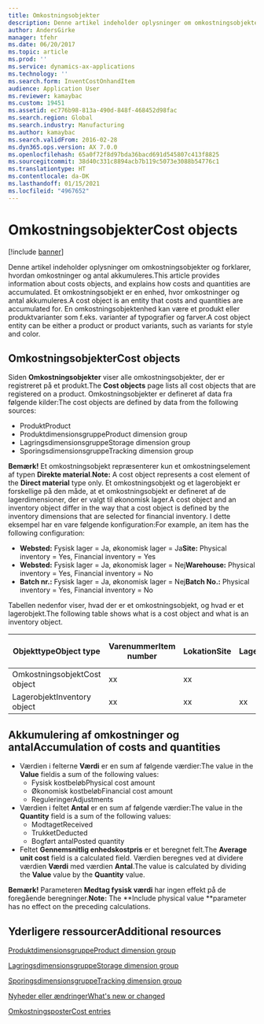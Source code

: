 ```yaml
---
title: Omkostningsobjekter
description: Denne artikel indeholder oplysninger om omkostningsobjekter og forklarer, hvordan omkostninger og antal akkumuleres. Et omkostningsobjekt er en enhed, hvor omkostninger og antal akkumuleres. En omkostningsobjektenhed kan være et produkt eller produktvarianter som f.eks. varianter af typografier og farver.
author: AndersGirke
manager: tfehr
ms.date: 06/20/2017
ms.topic: article
ms.prod: ''
ms.service: dynamics-ax-applications
ms.technology: ''
ms.search.form: InventCostOnhandItem
audience: Application User
ms.reviewer: kamaybac
ms.custom: 19451
ms.assetid: ec776b98-813a-490d-848f-468452d98fac
ms.search.region: Global
ms.search.industry: Manufacturing
ms.author: kamaybac
ms.search.validFrom: 2016-02-28
ms.dyn365.ops.version: AX 7.0.0
ms.openlocfilehash: 65a0f72f8d97bda36bacd691d545807c413f8825
ms.sourcegitcommit: 38d40c331c8894acb7b119c5073e3088b54776c1
ms.translationtype: HT
ms.contentlocale: da-DK
ms.lasthandoff: 01/15/2021
ms.locfileid: "4967652"
---
```

# <a name="cost-objects"></a><span data-ttu-id="f6d44-105">Omkostningsobjekter</span><span class="sxs-lookup"><span data-stu-id="f6d44-105">Cost objects</span></span>

[!include [banner](../includes/banner.md)]

<span data-ttu-id="f6d44-106">Denne artikel indeholder oplysninger om omkostningsobjekter og forklarer, hvordan omkostninger og antal akkumuleres.</span><span class="sxs-lookup"><span data-stu-id="f6d44-106">This article provides information about costs objects, and explains how costs and quantities are accumulated.</span></span> <span data-ttu-id="f6d44-107">Et omkostningsobjekt er en enhed, hvor omkostninger og antal akkumuleres.</span><span class="sxs-lookup"><span data-stu-id="f6d44-107">A cost object is an entity that costs and quantities are accumulated for.</span></span> <span data-ttu-id="f6d44-108">En omkostningsobjektenhed kan være et produkt eller produktvarianter som f.eks. varianter af typografier og farver.</span><span class="sxs-lookup"><span data-stu-id="f6d44-108">A cost object entity can be either a product or product variants, such as variants for style and color.</span></span>  

## <a name="cost-objects"></a><span data-ttu-id="f6d44-109">Omkostningsobjekter</span><span class="sxs-lookup"><span data-stu-id="f6d44-109">Cost objects</span></span>

<span data-ttu-id="f6d44-110">Siden **Omkostningsobjekter** viser alle omkostningsobjekter, der er registreret på et produkt.</span><span class="sxs-lookup"><span data-stu-id="f6d44-110">The **Cost objects** page lists all cost objects that are registered on a product.</span></span> <span data-ttu-id="f6d44-111">Omkostningsobjekter er defineret af data fra følgende kilder:</span><span class="sxs-lookup"><span data-stu-id="f6d44-111">The cost objects are defined by data from the following sources:</span></span>

-   <span data-ttu-id="f6d44-112">Produkt</span><span class="sxs-lookup"><span data-stu-id="f6d44-112">Product</span></span>
-   <span data-ttu-id="f6d44-113">Produktdimensionsgruppe</span><span class="sxs-lookup"><span data-stu-id="f6d44-113">Product dimension group</span></span>
-   <span data-ttu-id="f6d44-114">Lagringsdimensionsgruppe</span><span class="sxs-lookup"><span data-stu-id="f6d44-114">Storage dimension group</span></span>
-   <span data-ttu-id="f6d44-115">Sporingsdimensionsgruppe</span><span class="sxs-lookup"><span data-stu-id="f6d44-115">Tracking dimension group</span></span>

<span data-ttu-id="f6d44-116">**Bemærk!** Et omkostningsobjekt repræsenterer kun et omkostningselement af typen **Direkte material**.</span><span class="sxs-lookup"><span data-stu-id="f6d44-116">**Note:** A cost object represents a cost element of the **Direct material** type only.</span></span> <span data-ttu-id="f6d44-117">Et omkostningsobjekt og et lagerobjekt er forskellige på den måde, at et omkostningsobjekt er defineret af de lagerdimensioner, der er valgt til økonomisk lager.</span><span class="sxs-lookup"><span data-stu-id="f6d44-117">A cost object and an inventory object differ in the way that a cost object is defined by the inventory dimensions that are selected for financial inventory.</span></span> <span data-ttu-id="f6d44-118">I dette eksempel har en vare følgende konfiguration:</span><span class="sxs-lookup"><span data-stu-id="f6d44-118">For example, an item has the following configuration:</span></span>

-   <span data-ttu-id="f6d44-119">**Websted:** Fysisk lager = Ja, økonomisk lager = Ja</span><span class="sxs-lookup"><span data-stu-id="f6d44-119">**Site:** Physical inventory = Yes, Financial inventory = Yes</span></span>
-   <span data-ttu-id="f6d44-120">**Websted:** Fysisk lager = Ja, økonomisk lager = Nej</span><span class="sxs-lookup"><span data-stu-id="f6d44-120">**Warehouse:** Physical inventory = Yes, Financial inventory = No</span></span>
-   <span data-ttu-id="f6d44-121">**Batch nr.:** Fysisk lager = Ja, økonomisk lager = Nej</span><span class="sxs-lookup"><span data-stu-id="f6d44-121">**Batch No.:** Physical inventory = Yes, Financial inventory = No</span></span>

<span data-ttu-id="f6d44-122">Tabellen nedenfor viser, hvad der er et omkostningsobjekt, og hvad er et lagerobjekt.</span><span class="sxs-lookup"><span data-stu-id="f6d44-122">The following table shows what is a cost object and what is an inventory object.</span></span>

| <span data-ttu-id="f6d44-123">Objekttype</span><span class="sxs-lookup"><span data-stu-id="f6d44-123">Object type</span></span>      | <span data-ttu-id="f6d44-124">Varenummer</span><span class="sxs-lookup"><span data-stu-id="f6d44-124">Item number</span></span> | <span data-ttu-id="f6d44-125">Lokation</span><span class="sxs-lookup"><span data-stu-id="f6d44-125">Site</span></span> | <span data-ttu-id="f6d44-126">Lagersted</span><span class="sxs-lookup"><span data-stu-id="f6d44-126">Warehouse</span></span> | <span data-ttu-id="f6d44-127">Batch nr.</span><span class="sxs-lookup"><span data-stu-id="f6d44-127">Batch No.</span></span> |
|------------------|-------------|------|-----------|-----------|
| <span data-ttu-id="f6d44-128">Omkostningsobjekt</span><span class="sxs-lookup"><span data-stu-id="f6d44-128">Cost object</span></span>      | <span data-ttu-id="f6d44-129">x</span><span class="sxs-lookup"><span data-stu-id="f6d44-129">x</span></span>           | <span data-ttu-id="f6d44-130">x</span><span class="sxs-lookup"><span data-stu-id="f6d44-130">x</span></span>    |           |           |
| <span data-ttu-id="f6d44-131">Lagerobjekt</span><span class="sxs-lookup"><span data-stu-id="f6d44-131">Inventory object</span></span> | <span data-ttu-id="f6d44-132">x</span><span class="sxs-lookup"><span data-stu-id="f6d44-132">x</span></span>           | <span data-ttu-id="f6d44-133">x</span><span class="sxs-lookup"><span data-stu-id="f6d44-133">x</span></span>    |  <span data-ttu-id="f6d44-134">x</span><span class="sxs-lookup"><span data-stu-id="f6d44-134">x</span></span>        | <span data-ttu-id="f6d44-135">x</span><span class="sxs-lookup"><span data-stu-id="f6d44-135">x</span></span>         |

## <a name="accumulation-of-costs-and-quantities"></a><span data-ttu-id="f6d44-136">Akkumulering af omkostninger og antal</span><span class="sxs-lookup"><span data-stu-id="f6d44-136">Accumulation of costs and quantities</span></span>
-   <span data-ttu-id="f6d44-137">Værdien i felterne **Værdi** er en sum af følgende værdier:</span><span class="sxs-lookup"><span data-stu-id="f6d44-137">The value in the **Value** fieldis a sum of the following values:</span></span>
    -   <span data-ttu-id="f6d44-138">Fysisk kostbeløb</span><span class="sxs-lookup"><span data-stu-id="f6d44-138">Physical cost amount</span></span>
    -   <span data-ttu-id="f6d44-139">Økonomisk kostbeløb</span><span class="sxs-lookup"><span data-stu-id="f6d44-139">Financial cost amount</span></span>
    -   <span data-ttu-id="f6d44-140">Reguleringer</span><span class="sxs-lookup"><span data-stu-id="f6d44-140">Adjustments</span></span>
-   <span data-ttu-id="f6d44-141">Værdien i feltet **Antal** er en sum af følgende værdier:</span><span class="sxs-lookup"><span data-stu-id="f6d44-141">The value in the **Quantity** field is a sum of the following values:</span></span>
    -   <span data-ttu-id="f6d44-142">Modtaget</span><span class="sxs-lookup"><span data-stu-id="f6d44-142">Received</span></span>
    -   <span data-ttu-id="f6d44-143">Trukket</span><span class="sxs-lookup"><span data-stu-id="f6d44-143">Deducted</span></span>
    -   <span data-ttu-id="f6d44-144">Bogført antal</span><span class="sxs-lookup"><span data-stu-id="f6d44-144">Posted quantity</span></span>
-   <span data-ttu-id="f6d44-145">Feltet **Gennemsnitlig enhedskostpris** er et beregnet felt.</span><span class="sxs-lookup"><span data-stu-id="f6d44-145">The **Average unit cost** field is a calculated field.</span></span> <span data-ttu-id="f6d44-146">Værdien beregnes ved at dividere værdien **Værdi** med værdien **Antal**.</span><span class="sxs-lookup"><span data-stu-id="f6d44-146">The value is calculated by dividing the **Value** value by the **Quantity** value.</span></span>

<span data-ttu-id="f6d44-147">**Bemærk!** Parameteren **Medtag fysisk værdi** har ingen effekt på de foregående beregninger.</span><span class="sxs-lookup"><span data-stu-id="f6d44-147">**Note:** The \*\*Include physical value \*\*parameter has no effect on the preceding calculations.</span></span>

<a name="additional-resources"></a><span data-ttu-id="f6d44-148">Yderligere ressourcer</span><span class="sxs-lookup"><span data-stu-id="f6d44-148">Additional resources</span></span>
--------

[<span data-ttu-id="f6d44-149">Produktdimensionsgruppe</span><span class="sxs-lookup"><span data-stu-id="f6d44-149">Product dimension group</span></span>](https://technet.microsoft.com/library/aa499382.aspx)

[<span data-ttu-id="f6d44-150">Lagringsdimensionsgruppe</span><span class="sxs-lookup"><span data-stu-id="f6d44-150">Storage dimension group</span></span>](https://technet.microsoft.com/library/hh209317.aspx)

[<span data-ttu-id="f6d44-151">Sporingsdimensionsgruppe</span><span class="sxs-lookup"><span data-stu-id="f6d44-151">Tracking dimension group</span></span>](https://technet.microsoft.com/library/hh209465.aspx)

[<span data-ttu-id="f6d44-152">Nyheder eller ændringer</span><span class="sxs-lookup"><span data-stu-id="f6d44-152">What's new or changed</span></span>](../../fin-and-ops/get-started/whats-new-changed.md)

[<span data-ttu-id="f6d44-153">Omkostningsposter</span><span class="sxs-lookup"><span data-stu-id="f6d44-153">Cost entries</span></span>](cost-entries.md)



